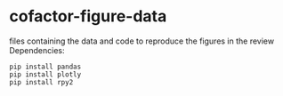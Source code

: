 # cofactor-figure-data
files containing the data and code to reproduce the figures in the review
Dependencies:
```
pip install pandas
pip install plotly 
pip install rpy2
```
